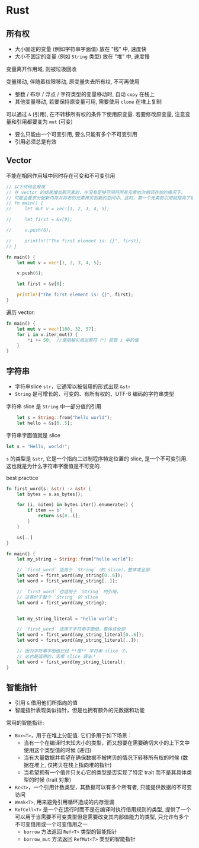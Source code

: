 # Rust

## 所有权

* 大小固定的变量 (例如字符串字面值) 放在 "栈" 中, 速度快
* 大小不固定的变量 (例如 `String` 类型) 放在 "堆" 中, 速度慢

变量离开作用域, 则被垃圾回收

变量移动, 伴随着权限移动, 原变量失去所有权, 不可再使用

* 整数 / 布尔 / 浮点 / 字符类型的变量移动时, 自动 `copy` 在栈上
* 其他变量移动, 若要保持原变量可用, 需要使用 `clone` 在堆上复制

可以通过 `&` (引用), 在不转移所有权的条件下使用原变量. 若要修改原变量, 注意变量和引用都要变为 `mut` (可变)

* 要么只能由一个可变引用, 要么只能有多个不可变引用
* 引用必须总是有效

## Vector

不能在相同作用域中同时存在可变和不可变引用

```rust
// 以下代码会报错
// 在 vector 的结尾增加新元素时，在没有足够空间将所有元素依次相邻存放的情况下，
// 可能会要求分配新内存并将老的元素拷贝到新的空间中。这时，第一个元素的引用就指向了被释放的内存。
// fn main() {
//     let mut v = vec![1, 2, 3, 4, 5];

//     let first = &v[0];

//     v.push(6);

//     println!("The first element is: {}", first);
// }

fn main() {
    let mut v = vec![1, 2, 3, 4, 5];

    v.push(6);

    let first = &v[0];

    println!("The first element is: {}", first);
}
```

遍历 vector:

```rust
fn main() {
    let mut v = vec![100, 32, 57];
    for i in v.iter_mut() {
        *i += 50;  //使用解引用运算符（*）获取 i 中的值
    }
}
```

## 字符串

* 字符串slice `str`，它通常以被借用的形式出现 `&str`
* `String` 是可增长的、可变的、有所有权的、UTF-8 编码的字符串类型

字符串 slice 是 `String` 中一部分值的引用

``` rust
    let s = String::from("hello world");
    let hello = &s[0..5];
```

字符串字面值就是 slice

```rust
let s = "Hello, world!";
```

`s` 的类型是 `&str`, 它是一个指向二进制程序特定位置的 slice, 是一个不可变引用. 这也就是为什么字符串字面值是不可变的.

best practice

```rust
fn first_word(s: &str) -> &str {
    let bytes = s.as_bytes();

    for (i, &item) in bytes.iter().enumerate() {
        if item == b' ' {
            return &s[0..i];
        }
    }

    &s[..]
}

fn main() {
    let my_string = String::from("hello world");

    // `first_word` 适用于 `String`（的 slice），整体或全部
    let word = first_word(&my_string[0..6]);
    let word = first_word(&my_string[..]);

    // `first_word` 也适用于 `String` 的引用，
    // 这等价于整个 `String` 的 slice
    let word = first_word(&my_string);


    let my_string_literal = "hello world";

    // `first_word` 适用于字符串字面值，整体或全部
    let word = first_word(&my_string_literal[0..6]);
    let word = first_word(&my_string_literal[..]);

    // 因为字符串字面值已经 **是** 字符串 slice 了，
    // 这也是适用的，无需 slice 语法！
    let word = first_word(my_string_literal);
}
```

## 智能指针

* 引用 `&` 借用他们所指向的值
* 智能指针表现类似指针，但是也拥有额外的元数据和功能

常用的智能指针:

* `Box<T>`，用于在堆上分配值. 它们多用于如下场景：
  * 当有一个在编译时未知大小的类型，而又想要在需要确切大小的上下文中使用这个类型值的时候 (递归)
  * 当有大量数据并希望在确保数据不被拷贝的情况下转移所有权的时候 (数据在堆上, 仅拷贝在栈上指向堆的指针)
  * 当希望拥有一个值并只关心它的类型是否实现了特定 trait 而不是其具体类型的时候 (trait 对象)
* `Rc<T>`，一个引用计数类型，其数据可以有多个所有者, 只能提供数据的不可变访问
* `Weak<T>`, 用来避免引用循环造成的内存泄漏
* `RefCell<T>` 是一个在运行时而不是在编译时执行借用规则的类型, 提供了一个可以用于当需要不可变类型但是需要改变其内部值能力的类型, 只允许有多个不可变借用或一个可变借用之一
  * `borrow` 方法返回 `Ref<T>` 类型的智能指针
  * `borrow_mut` 方法返回 `RefMut<T>` 类型的智能指针
